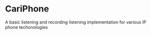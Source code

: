 # CariPhone
A basic listening and recording listening implementation for various IP phone techonologies
